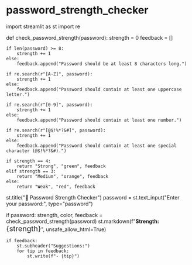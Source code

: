 # password_strength_checker
import streamlit as st
import re

def check_password_strength(password):
    strength = 0
    feedback = []
    
    if len(password) >= 8:
        strength += 1
    else:
        feedback.append("Password should be at least 8 characters long.")
    
    if re.search(r"[A-Z]", password):
        strength += 1
    else:
        feedback.append("Password should contain at least one uppercase letter.")
    
    if re.search(r"[0-9]", password):
        strength += 1
    else:
        feedback.append("Password should contain at least one number.")
    
    if re.search(r"[@$!%*?&#]", password):
        strength += 1
    else:
        feedback.append("Password should contain at least one special character (@$!%*?&#).")
    
    if strength == 4:
        return "Strong", "green", feedback
    elif strength == 3:
        return "Medium", "orange", feedback
    else:
        return "Weak", "red", feedback

st.title("🔐 Password Strength Checker")
password = st.text_input("Enter your password:", type="password")

if password:
    strength, color, feedback = check_password_strength(password)
    st.markdown(f"**Strength:** <span style='color:{color}; font-size:20px;'>{strength}</span>", unsafe_allow_html=True)
    
    if feedback:
        st.subheader("Suggestions:")
        for tip in feedback:
            st.write(f"- {tip}")
